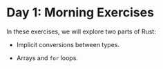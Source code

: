 # Day 1: Morning Exercises

In these exercises, we will explore two parts of Rust:

- Implicit conversions between types.

- Arrays and `for` loops.
